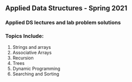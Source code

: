 ## Applied Data Structures - Spring 2021  

### Applied DS lectures and lab problem solutions
### Topics Include:
1. Strings and arrays
2. Associative Arrays
3. Recursion 
4. Trees
5. Dynamic Programming
6. Searching and Sorting